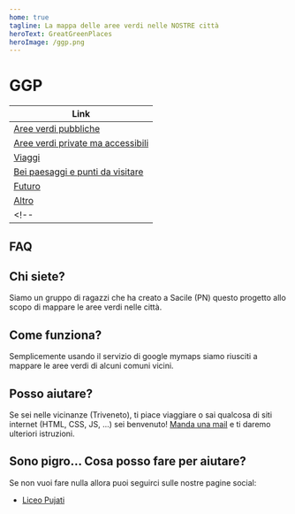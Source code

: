 ```yaml
---
home: true
tagline: La mappa delle aree verdi nelle NOSTRE città
heroText: GreatGreenPlaces
heroImage: /ggp.png
---
```


# GGP

| Link |
|------|
| [Aree verdi pubbliche](2.md) |
| [Aree verdi private ma accessibili](5.md) |
| [Viaggi](6.md) |
| [Bei paesaggi e punti da visitare](7.md) |
| [Futuro](8.md) |
| [Altro](9.md) |
<!--| [La mappa](https://www.google.com/maps/d/viewer?mid=1Sl5-ozIkkTOspI-ebujvC-pZrgghoUNs)|-->


## FAQ

## Chi siete?

Siamo un gruppo di ragazzi che ha creato a Sacile (PN) questo progetto allo scopo di mappare le aree verdi nelle città.

## Come funziona?

Semplicemente usando il servizio di google mymaps siamo riusciti a mappare le aree verdi di alcuni comuni vicini.

## Posso aiutare?

Se sei nelle vicinanze (Triveneto), ti piace viaggiare o sai qualcosa di siti internet (HTML, CSS, JS, ...) sei benvenuto! [Manda una mail](mailto:greatgreenplaces@gmail.com) e ti daremo ulteriori istruzioni.

## Sono pigro... Cosa posso fare per aiutare?

Se non vuoi fare nulla allora puoi seguirci sulle nostre pagine social:

<!--* [Google Maps](https://www.google.com/maps/d/u/0/viewer?mid=1Sl5-ozIkkTOspI-ebujvC-pZrgghoUNs)-->
* [Liceo Pujati](https://liceipujati.edu.it)
